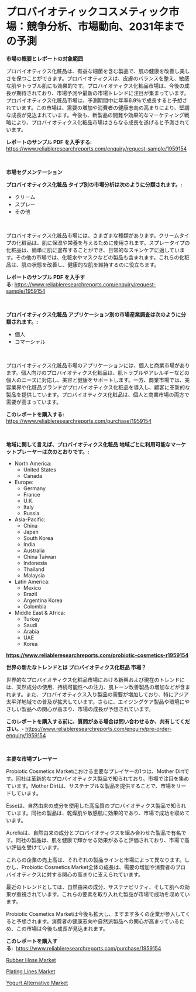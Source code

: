 <p><h1>プロバイオティックコスメティック市場：競争分析、市場動向、2031年までの予測</h1></p><p><strong>市場の概要とレポートの対象範囲</strong></p>
<p><p>プロバイオティクス化粧品は、有益な細菌を含む製品で、肌の健康を改善し美しさを保つことができます。プロバイオティクスは、皮膚のバランスを整え、敏感な肌やトラブル肌にも効果的です。プロバイオティクス化粧品市場は、今後の成長が期待されており、市場予測や最新の市場トレンドに注目が集まっています。プロバイオティクス化粧品市場は、予測期間中に年率6.9％で成長すると予想されています。この市場は、需要の増加や消費者の健康志向の高まりにより、堅調な成長が見込まれています。今後も、新製品の開発や効果的なマーケティング戦略により、プロバイオティクス化粧品市場はさらなる成長を遂げると予測されています。</p></p>
<p><strong>レポートのサンプル PDF を入手する:</strong> <a href="https://www.reliableresearchreports.com/enquiry/request-sample/1959154">https://www.reliableresearchreports.com/enquiry/request-sample/1959154</a></p>
<p>&nbsp;</p>
<p><strong>市場セグメンテーション</strong></p>
<p><strong>プロバイオティクス化粧品 タイプ別の市場分析は次のように分類されます。:</strong></p>
<p><ul><li>クリーム</li><li>スプレー</li><li>その他</li></ul></p>
<p>&nbsp;</p>
<p><p>プロバイオティクス化粧品市場には、さまざまな種類があります。クリームタイプの化粧品は、肌に保湿や栄養を与えるために使用されます。スプレータイプの化粧品は、簡単に肌に塗布することができ、日常的なスキンケアに適しています。その他の市場では、化粧水やマスクなどの製品も含まれます。これらの化粧品は、肌の状態を改善し、健康的な肌を維持するのに役立ちます。</p></p>
<p><strong>レポートのサンプル PDF を入手する:</strong>&nbsp;<a href="https://www.reliableresearchreports.com/enquiry/request-sample/1959154">https://www.reliableresearchreports.com/enquiry/request-sample/1959154</a></p>
<p>&nbsp;</p>
<p><strong> プロバイオティクス化粧品 アプリケーション別の市場産業調査は次のように分類されます。:</strong></p>
<p><ul><li>個人</li><li>コマーシャル</li></ul></p>
<p>&nbsp;</p>
<p><p>プロバイオティクス化粧品市場のアプリケーションには、個人と商業市場があります。個人向けのプロバイオティクス化粧品は、肌トラブルやアレルギーなどの個人のニーズに対応し、美容と健康をサポートします。一方、商業市場では、美容業界や化粧品ブランドがプロバイオティクス化粧品を導入し、顧客に革新的な製品を提供しています。プロバイオティクス化粧品は、個人と商業市場の両方で需要が高まっています。</p></p>
<p><strong>このレポートを購入する:</strong>&nbsp; <a href="https://www.reliableresearchreports.com/purchase/1959154">https://www.reliableresearchreports.com/purchase/1959154</a></p>
<p>&nbsp;</p>
<p><strong>地域に関して言えば、プロバイオティクス化粧品 地域ごとに利用可能なマーケットプレーヤーは次のとおりです。:</strong></p>
<p><ul>
    <li>
        North America:
        <ul>
            <li>United States</li>
            <li>Canada</li>
        </ul>
    </li>
    <li>
        Europe:
        <ul>
            <li>Germany</li>
            <li>France</li>
            <li>U.K.</li>
            <li>Italy</li>
            <li>Russia</li>
        </ul>
    </li>
    <li>
        Asia-Pacific:
        <ul>
            <li>China</li>
            <li>Japan</li>
            <li>South Korea</li>
            <li>India</li>
            <li>Australia</li>
            <li>China Taiwan</li>
            <li>Indonesia</li>
            <li>Thailand</li>
            <li>Malaysia</li>
        </ul>
    </li>
    <li>
        Latin America:
        <ul>
            <li>Mexico</li>
            <li>Brazil</li>
            <li>Argentina Korea</li>
            <li>Colombia</li>
        </ul>
    </li>
    <li>
        Middle East & Africa:
        <ul>
            <li>Turkey</li>
            <li>Saudi</li>
            <li>Arabia</li>
            <li>UAE</li>
            <li>Korea</li>
        </ul>
    </li>
    </ul></p>
<p><strong><a href="https://www.reliableresearchreports.com/probiotic-cosmetics-r1959154">https://www.reliableresearchreports.com/probiotic-cosmetics-r1959154</a></strong>&nbsp;</p>
<p><strong>世界の新たなトレンドとは プロバイオティクス化粧品 市場？</strong></p>
<p><p>世界的なプロバイオティクス化粧品市場における新興および現在のトレンドには、天然成分の使用、持続可能性への注力、肌トーン改善製品の増加などが含まれます。また、プロバイオティクス入り製品の需要が増加しており、特にアジア太平洋地域での普及が拡大しています。さらに、エイジングケア製品や環境にやさしい製品への関心が高まり、市場の成長が予想されています。</p></p>
<p><strong>このレポートを購入する前に、質問がある場合は問い合わせるか、共有してください。</strong>- <a href="https://www.reliableresearchreports.com/enquiry/pre-order-enquiry/1959154">https://www.reliableresearchreports.com/enquiry/pre-order-enquiry/1959154</a></p>
<p>&nbsp;</p>
<p><strong>主要な市場プレーヤー</strong></p>
<p><p>Probiotic Cosmetics Marketにおける主要なプレイヤーの1つは、Mother Dirtです。同社は革新的なプロバイオティクス製品で知られており、市場で注目を集めています。Mother Dirtは、サステナブルな製品を提供することで、市場をリードしています。</p><p>Esseは、自然由来の成分を使用した高品質のプロバイオティクス製品で知られています。同社の製品は、乾燥肌や敏感肌に効果的であり、市場で成功を収めています。</p><p>Aureliaは、自然由来の成分とプロバイオティクスを組み合わせた製品で有名です。同社の製品は、肌を健康で輝かせる効果があると評価されており、市場で高い評価を受けています。</p><p>これらの企業の売上高は、それぞれの製品ラインと市場によって異なります。しかし、Probiotic Cosmetics Market全体の成長は、需要の増加や消費者のプロバイオティクスに対する関心の高まりに支えられています。</p><p>最近のトレンドとしては、自然由来の成分、サステナビリティ、そして肌への効果が重視されています。これらの要素を取り入れた製品が市場で成功を収めています。</p><p>Probiotic Cosmetics Marketは今後も拡大し、ますます多くの企業が参入してくると予想されます。消費者の健康志向や自然派製品への関心が高まっているため、この市場は今後も成長が見込まれます。</p></p>
<p><strong>このレポートを購入する:</strong>&nbsp;&nbsp;<a href="https://www.reliableresearchreports.com/purchase/1959154">https://www.reliableresearchreports.com/purchase/1959154</a></p>
<p><p><a href="https://invited-way-688.notion.site/Rubber-Hose-Market-Size-Growing-and-Forecasted-for-period-from-2024-2031-and-provides-complete-mar-7162b45cc66b45cd85bbc6282ec83525">Rubber Hose Market</a></p><p><a href="https://butternut-bug-553.notion.site/Plating-Lines-Market-Offer-Valuable-Insights-into-Market-Size-Market-Share-Market-Trends-and-Proj-5892b0e8bdf5442e808a5f89a5a12996">Plating Lines Market</a></p><p><a href="https://github.com/jodemen/Market-Research-Report-List-2/blob/main/yogurt-alternative-market.md">Yogurt Alternative Market</a></p></p>